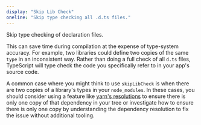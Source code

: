 ```yaml
---
display: "Skip Lib Check"
oneline: "Skip type checking all .d.ts files."
---
```


Skip type checking of declaration files.

This can save time during compilation at the expense of type-system accuracy. For example, two libraries could
define two copies of the same `type` in an inconsistent way. Rather than doing a full check of all `d.ts` files, TypeScript
will type check the code you specifically refer to in your app's source code.

A common case where you might think to use `skipLibCheck` is when there are two copies of a library's types in
your `node_modules`. In these cases, you should consider using a feature like [yarn's resolutions](https://yarnpkg.com/lang/en/docs/selective-version-resolutions/)
to ensure there is only one copy of that dependency in your tree or investigate how to ensure there is
only one copy by understanding the dependency resolution to fix the issue without additional tooling.
